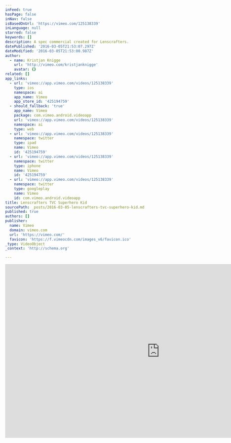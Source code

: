 ```yaml
---
inFeed: true
hasPage: false
inNav: false
isBasedOnUrl: 'https://vimeo.com/125138339'
inLanguage: null
starred: false
keywords: []
description: A spec commercial created for Lenscrafters.
datePublished: '2016-03-05T21:53:07.297Z'
dateModified: '2016-03-05T21:53:00.987Z'
author:
  - name: Kristjan Knigge
    url: 'http://vimeo.com/kristjanknigge'
    avatar: {}
related: []
app_links:
  - url: 'vimeo://app.vimeo.com/videos/125138339'
    type: ios
    namespace: ai
    app_name: Vimeo
    app_store_id: '425194759'
  - should_fallback: 'true'
    app_name: Vimeo
    package: com.vimeo.android.videoapp
    url: 'vimeo://app.vimeo.com/videos/125138339'
    namespace: ai
    type: web
  - url: 'vimeo://app.vimeo.com/videos/125138339'
    namespace: twitter
    type: ipad
    name: Vimeo
    id: '425194759'
  - url: 'vimeo://app.vimeo.com/videos/125138339'
    namespace: twitter
    type: iphone
    name: Vimeo
    id: '425194759'
  - url: 'vimeo://app.vimeo.com/videos/125138339'
    namespace: twitter
    type: googleplay
    name: Vimeo
    id: com.vimeo.android.videoapp
title: Lenscrafters TVC Superhero Kid
sourcePath: _posts/2016-03-05-lenscrafters-tvc-superhero-kid.md
published: true
authors: []
publisher:
  name: Vimeo
  domain: vimeo.com
  url: 'https://vimeo.com/'
  favicon: 'https://f.vimeocdn.com/images_v6/favicon.ico'
_type: VideoObject
_context: 'http://schema.org'

---
```

<iframe src="https://cdn.embedly.com/widgets/media.html?src=https%3A%2F%2Fplayer.vimeo.com%2Fvideo%2F125138339&amp;url=https%3A%2F%2Fvimeo.com%2F125138339&amp;image=http%3A%2F%2Fi.vimeocdn.com%2Fvideo%2F515126933_1280.jpg&amp;key=b7d04c9b404c499eba89ee7072e1c4f7&amp;type=text%2Fhtml&amp;schema=vimeo" width="1000" height="563" scrolling="no" frameborder="0" allowfullscreen="allowfullscreen" style=""></iframe>